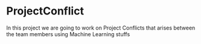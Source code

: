# ProjectConflict
In this project we are going to work on Project Conflicts that arises between the team members using Machine Learning stuffs
